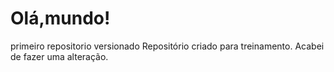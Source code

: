 # Olá,mundo!
 primeiro repositorio versionado
Repositório criado para treinamento.
Acabei de fazer uma alteração.
